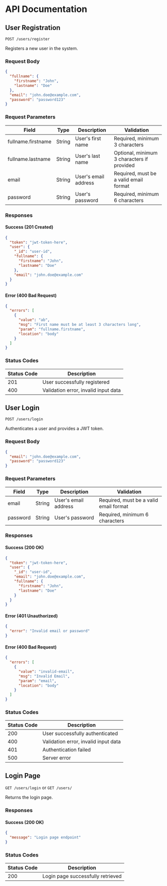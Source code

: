 # API Documentation

## User Registration
`POST /users/register`

Registers a new user in the system.

### Request Body
```json
{
  "fullname": {
    "firstname": "John",
    "lastname": "Doe"
  },
  "email": "john.doe@example.com",
  "password": "password123"
}
```

### Request Parameters

| Field | Type | Description | Validation |
|-------|------|-------------|------------|
| fullname.firstname | String | User's first name | Required, minimum 3 characters |
| fullname.lastname | String | User's last name | Optional, minimum 3 characters if provided |
| email | String | User's email address | Required, must be a valid email format |
| password | String | User's password | Required, minimum 6 characters |

### Responses

#### Success (201 Created)
```json
{
  "token": "jwt-token-here",
  "user": {
    "_id": "user-id",
    "fullname": {
      "firstname": "John",
      "lastname": "Doe"
    },
    "email": "john.doe@example.com"
  }
}
```

#### Error (400 Bad Request)
```json
{
  "errors": [
    {
      "value": "ab",
      "msg": "First name must be at least 3 characters long",
      "param": "fullname.firstname",
      "location": "body"
    }
  ]
}
```

### Status Codes

| Status Code | Description |
|-------------|-------------|
| 201 | User successfully registered |
| 400 | Validation error, invalid input data |

## User Login
`POST /users/login`

Authenticates a user and provides a JWT token.

### Request Body
```json
{
  "email": "john.doe@example.com",
  "password": "password123"
}
```

### Request Parameters

| Field | Type | Description | Validation |
|-------|------|-------------|------------|
| email | String | User's email address | Required, must be a valid email format |
| password | String | User's password | Required, minimum 6 characters |

### Responses

#### Success (200 OK)
```json
{
  "token": "jwt-token-here",
  "user": {
    "_id": "user-id",
    "email": "john.doe@example.com",
    "fullname": {
      "firstname": "John",
      "lastname": "Doe"
    }
  }
}
```

#### Error (401 Unauthorized)
```json
{
  "error": "Invalid email or password"
}
```

#### Error (400 Bad Request)
```json
{
  "errors": [
    {
      "value": "invalid-email",
      "msg": "Invalid Email",
      "param": "email",
      "location": "body"
    }
  ]
}
```

### Status Codes

| Status Code | Description |
|-------------|-------------|
| 200 | User successfully authenticated |
| 400 | Validation error, invalid input data |
| 401 | Authentication failed |
| 500 | Server error |

## Login Page
`GET /users/login` or `GET /users/`

Returns the login page.

### Responses

#### Success (200 OK)
```json
{
  "message": "Login page endpoint"
}
```

### Status Codes

| Status Code | Description |
|-------------|-------------|
| 200 | Login page successfully retrieved | 